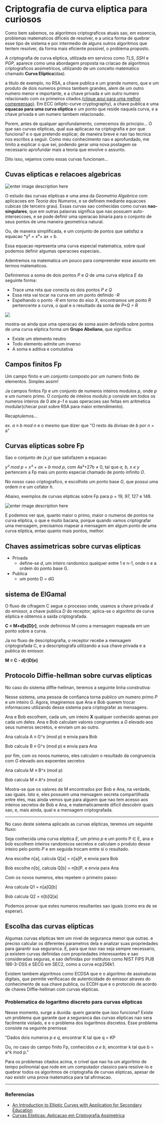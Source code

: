 # Criptografia de curva eliptica para curiosos


Como bem sabemos, os algoritmos criptograficos atuais sao, em essencia, problemas matematicos dificeis de resolver, e  a unica forma de quebrar esse tipo de sistema e por intermedio de alguns outros algoritmos que tentem resolver, da forma mais eficiente possivel, o problema proposto.

A criptografia de curva eliptica, utilizada em servicos como *TLS*, *SSH* e *PGP*, aparece como uma abordagem proposta na criacao de algoritmos criptograficos assimetricos, utilizando de um conceito matematico chamado **Curva Eliptica**(daa).

a titulo de exemplo, no RSA, a chave publica e um grande numero, que e um produto de dois numeros primos tambem grandes, alem de um outro numero menor e importante, e a chave privada e um outro numero relacionado com os primeiros citados.[(clique aqui para uma melhor compreensao)](https://lynfs.github.io/Rsa-para-Curiosos). Em ECC (elliptc-curve cryptography), a chave publica e uma **equacao para uma curva eliptica** e um ponto que reside naquela curva, e a chave privada e um numero tambem relacionado.

Porem, antes de qualquer aprofundamento, comecemos do principio... O que sao curvas elipticas, qual sua aplicacao na criptografia e por que funciona? e o que pretendo explicar, de maneira breve e nao tao tecnica nos escritos a seguir. Como meu conhecimento nao e aprofundado, me limito a explicar o que sei, podendo gerar uma nova postagem se necessario aprofundar mais a teoria que envolve o assunto. 

Dito isso, vejamos como essas curvas funcionam...

## Cuvas elipticas e relacoes algebricas

![enter image description here](https://upload.wikimedia.org/wikipedia/commons/thumb/c/c1/ECClines.svg/1920px-ECClines.svg.png)

O estudo das curvas elipticas e uma area da *Geometria Algebrica* com aplicacoes em *Teoria dos Numeros*, e se definem mediante equacoes cubicas (de terceiro grau). Essas curvas sao conhecidas como curvas **nao-singulares**, que em outras palavras significa que nao possuem auto-interseccoes, e se pode definir uma operacao binaria para o conjunto de seus pontos de uma maneira geometrica natural.

Ou, de maneira simplificada, e um conjunto de pontos que satisfaz a equacao *y² = x³+ ax + b.

Essa equacao representa uma curva especial matematica, sobre qual podemos definir algumas operacoes especiais..


Adentremos na matematica um pouco para compreender esse assunto em termos matematicos.

Definiremos a soma de dois pontos *P* e *Q* de uma curva eliptica *E* da seguinte forma:

* Trace uma reta que conecta os dois pontos *P e Q*
* Essa reta vai tocar na curva em um ponto definido *-R*
* Espelhando o ponto *-R* em torno do eixo *X*, encontramos um ponto *R* pertencente a curva, o qual e o resultado da soma de *P+Q = R*

![](https://www.researchgate.net/profile/Tabassum-Ara-2/publication/326009351/figure/fig1/AS:642029855977473@1530083254406/Point-Addition-on-the-Elliptic-Curve-18.png)

mostra-se ainda que uma operacao de soma assim definida sobre pontos de uma curva eliptica forma um **Grupo Abeliano**, que significa:

* Existe um elemento neutro
* Todo elemento admite um inverso
* A soma e aditiva e comutativa

## Campos finitos Fp

Um campo finito e um *conjunto* composto por um numero finito de elementos. Simples assim!

Ja campos finitos *Fp* e um *conjunto* de numeros inteiros modulos *p*, onde *p* e um numero primo. O conjunto de inteiros modulo *p* consiste em todos os numeros inteiros de 0 ate *p-1* e suas operacoes sao feitas em aritmetica modular(checar post sobre RSA para maior entendimento).

Recaptulemos...

ex. *a ≡ b mod n* e o mesmo que dizer que "O resto da divisao de *b* por *n* = a"

## Curvas elipticas sobre Fp

Sao o conjunto de *(x,y)* que satisfazem a equacao:

*y² mod p = x³ + ax + b mod p*, com  4a³+27b ≠ 0, tal que *a, b, x e y* pertencem a Fp mais um ponto especial chamado de ponto infinito *O*.

No nosso caso criptografico, e escolhido um ponto base *G*, que possui uma ordem *n* e um cofator *h*.

Abaixo, exemplos de curvas elipticas sobre Fp para  p = 19, 97, 127 e 148.

![enter image description here](https://miro.medium.com/max/1216/0*7cfE3-WGOzLAI8EP.png)

E podemos ver que, quanto maior o primo, maior o numeros de pontos na curva eliptica, o que e muito bacana, porque quando vamos criptografar uma mensagem, precisamos mapear a mensagem em algum ponto de uma curva eliptica, entao quanto mais pontos, melhor.


## Chaves assimetricas sobre curvas elipticas

* Privada
	* define-se *d*, um inteiro randomico qualquer entre 1 e n-1, onde n e a ordem do ponto base G.
* Publica
	* um ponto D = dG
	
## sistema de ElGamal

O fluxo de cifragem C segue o processo onde, usamos a chave privada *d* do emissor, a chave publica *D* do receptor,  aplica-se o algoritmo de curva eliptica e obtemos a saida criptografada.

**C = M+d[e]D[r]**, onde definimos M como a mensagem mapeada em um ponto sobre a curva.

Ja no fluxo de descriptografia, o receptor recebe a mensagem criptografada C, e a descriptografa utilizando a sua chave privada e a publica do emissor.

**M = C - d[r]D[e]**

## Protocolo Diffie-hellman sobre curvas elipticas

No caso do sistema diffie-hellman, teremos a seguinte linha construtiva:

Nesse sistema, uma pessoa de confianca torna publico um numero primo *P* e um inteiro *G*. Agora, imaginemos que Ana e Bob querem trocar informacoes utilizando desse sistema para criptografar as mensagens.

Ana e Bob escolhem, cada um, um inteiro **X** qualquer conhecido apenas por cada um deles. Ana e Bob calculam valores congruentes a *G* elevado aos seus numeros secretos, e enviam um ao outro.

Ana calcula A ≡ G^x (mod p) e envia para Bob

Bob calcula B ≡ G^x (mod p) e envia para Ana

por fim, com os novos numeros, eles calculam o resultado da congruencia com *G* elevado aos expoentes secretos

Ana calcula M ≡ B^x (mod p)

Bob calcula M ≡ A^x (mod p)

Mostra-se que os valores de M encontrados por Bob e Ana, na verdade, sao iguais. Isto e, eles possuem uma mensagem secreta compartilhada entre eles, mas ainda vemos que para alguem que nao tem acesso aos inteiros secretos de Bob e Ana, e matematicamente dificil descobrir quais sao, e, mais ainda, qual e a mensagem criptografada.

---

No caso deste sistema aplicado as curvas elipticas, teremos um seguinte fluxo:

Seja conhecida uma curva eliptica *E*, um primo *p* e um ponto P ∈ E, ana e bob escolhem inteiros randomicos secretos e calculam o produto desse inteiro pelo ponto *P* e em seguida trocam entre si o resultado.

Ana escolhe n[a], calcula Q[a] = n[a]P, e envia para Bob

Bob escolhe n[b], calcula Q[b] = n[b]P, e envia para Ana

Com os novos numeros, eles repetem o primeiro passo:

Ana calcula Q1 = n[a]Q[b]

Bob calcula Q2 = n[b]Q[a]

Podemos provar que estes numeros resultantes sao iguais (como era de se esperar).

## Escolha das curvas elipticas

Algumas curvas elipticas tem um nivel de seguranca menor que outras. e preciso calcular os diferentes parametros dela e analizar suas propriedades para garantir sua seguranca. E, para que isso nao seja sempre necessario, ja existem curvas definidas com propriedades interessantes e sao consideradas seguras, e sao definidas por institutos como NIST FIPS PUB 186-3-DSS e SECG em SEC2, como a curva ecp256k1.

Existem tambem algoritmos como ECDSA que e o algoritmo de assinaturas digitais, que permite verificacao de autenticidade do emissor atraves do conhecimento de sua chave publica, ou ECDH que e o protocolo de acordo de chaves Diffie-hellman com curvas elipticas.

### Problematica do logaritmo discreto para curvas elipticas

Nesse momento, surge a duvida: quem garante que isso funciona?
Existe um problema que garante que a seguranca das curvas elipticas nao sera facilmente violado, e e o problema dos logaritmos discretos. 
Esse problema consiste na seguinte premissa:

"Dados dois numeros *p e q*, encontrar K tal que q = KP

Ou, no caso do campo finito Fp, conhecidos *a e b*, encontrar k tal que b = a^k mod p."

Para os problemas citados acima, e crivel que nao ha um algoritmo de tempo polinomial que rode em um computador classico para resolve-lo e quebrar todos os algoritmos de criptografia de curvas elipticas, apesar de nao existir uma prova matematica para tal afirmacao.

---

### Referencias

* [An Introduction to Elliptic Curves with Application for Secondary Education](https://periodicos.ufsm.br/cienciaenatura/article/download/14815/pdf)
* [Curvas Elipticas: Aplicacao em Criptografia Assimetrica](https://www.lncc.br/~borges/doc/Curvas%20Elipticas%20-%20Aplicacao%20em%20Criptografia%20Assimetrica.pdf)
